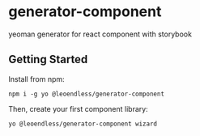 # generator-component
yeoman generator for react component with storybook

## Getting Started
Install from npm:
```
npm i -g yo @leoendless/generator-component
```

Then, create your first component library:
```
yo @leoendless/generator-component wizard
```
